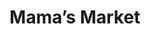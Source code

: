 ---
layout: info
type: Standard
title: Mama’s Market
section: market
logo: placeholder
ratings:
phone:
email:
address:
description: In The centre of Port Vila Town
---